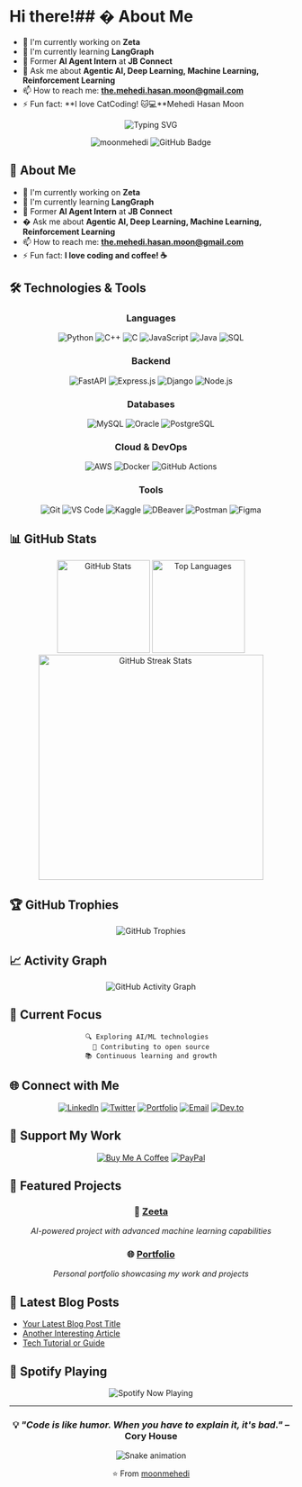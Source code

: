 # Hi there!## � About Me

- 🔭 I'm currently working on **Zeta**
- 🌱 I'm currently learning **LangGraph**
- 🤖 Former **AI Agent Intern** at **JB Connect**
- 💬 Ask me about **Agentic AI, Deep Learning, Machine Learning, Reinforcement Learning**
- 📫 How to reach me: **the.mehedi.hasan.moon@gmail.com**
- ⚡ Fun fact: **I love CatCoding! 🐱💻**Mehedi Hasan Moon

<div align="center">
  <img src="https://readme-typing-svg.herokuapp.com?font=Fira+Code&pause=1000&color=2196F3&center=true&vCenter=true&width=435&lines=Full+Stack+Developer;Open+Source+Enthusiast;Always+Learning+New+Things" alt="Typing SVG" />
</div>

<p align="center">
  <img src="https://komarev.com/ghpvc/?username=moonmehedi&label=Profile%20views&color=0e75b6&style=flat" alt="moonmehedi" />
  <img src="https://img.shields.io/github/followers/moonmehedi?label=Followers&style=social" alt="GitHub Badge">
</p>

## 🚀 About Me

- 🔭 I'm currently working on **Zeta**
- 🌱 I'm currently learning **LangGraph**
- 🤖 Former **AI Agent Intern** at **JB Connect**
- � Ask me about **Agentic AI, Deep Learning, Machine Learning, Reinforcement Learning**
- 📫 How to reach me: **the.mehedi.hasan.moon@gmail.com**
- ⚡ Fun fact: **I love coding and coffee! ☕**

## 🛠️ Technologies & Tools

<div align="center">

### Languages
![Python](https://img.shields.io/badge/-Python-3776AB?style=for-the-badge&logo=python&logoColor=white)
![C++](https://img.shields.io/badge/-C++-00599C?style=for-the-badge&logo=cplusplus&logoColor=white)
![C](https://img.shields.io/badge/-C-A8B9CC?style=for-the-badge&logo=c&logoColor=black)
![JavaScript](https://img.shields.io/badge/-JavaScript-F7DF1E?style=for-the-badge&logo=javascript&logoColor=black)
![Java](https://img.shields.io/badge/-Java-007396?style=for-the-badge&logo=java&logoColor=white)
![SQL](https://img.shields.io/badge/-SQL-4479A1?style=for-the-badge&logo=postgresql&logoColor=white)

### Backend
![FastAPI](https://img.shields.io/badge/-FastAPI-009688?style=for-the-badge&logo=fastapi&logoColor=white)
![Express.js](https://img.shields.io/badge/-Express.js-000000?style=for-the-badge&logo=express&logoColor=white)
![Django](https://img.shields.io/badge/-Django-092E20?style=for-the-badge&logo=django&logoColor=white)
![Node.js](https://img.shields.io/badge/-Node.js-339933?style=for-the-badge&logo=nodedotjs&logoColor=white)

### Databases
![MySQL](https://img.shields.io/badge/-MySQL-4479A1?style=for-the-badge&logo=mysql&logoColor=white)
![Oracle](https://img.shields.io/badge/-Oracle-F80000?style=for-the-badge&logo=oracle&logoColor=white)
![PostgreSQL](https://img.shields.io/badge/-PostgreSQL-336791?style=for-the-badge&logo=postgresql&logoColor=white)

### Cloud & DevOps
![AWS](https://img.shields.io/badge/-AWS-232F3E?style=for-the-badge&logo=amazonaws&logoColor=white)
![Docker](https://img.shields.io/badge/-Docker-2496ED?style=for-the-badge&logo=docker&logoColor=white)
![GitHub Actions](https://img.shields.io/badge/-GitHub%20Actions-2088FF?style=for-the-badge&logo=githubactions&logoColor=white)

### Tools
![Git](https://img.shields.io/badge/-Git-F05032?style=for-the-badge&logo=git&logoColor=white)
![VS Code](https://img.shields.io/badge/-VS%20Code-007ACC?style=for-the-badge&logo=visualstudiocode&logoColor=white)
![Kaggle](https://img.shields.io/badge/-Kaggle-20BEFF?style=for-the-badge&logo=kaggle&logoColor=white)
![DBeaver](https://img.shields.io/badge/-DBeaver-372923?style=for-the-badge&logo=dbeaver&logoColor=white)
![Postman](https://img.shields.io/badge/-Postman-FF6C37?style=for-the-badge&logo=postman&logoColor=white)
![Figma](https://img.shields.io/badge/-Figma-F24E1E?style=for-the-badge&logo=figma&logoColor=white)

</div>

## 📊 GitHub Stats

<div align="center">
  <img src="https://github-readme-stats.vercel.app/api?username=moonmehedi&show_icons=true&theme=radical&hide_border=true&count_private=true" alt="GitHub Stats" height="165">
  <img src="https://github-readme-stats.vercel.app/api/top-langs/?username=moonmehedi&layout=compact&theme=radical&hide_border=true" alt="Top Languages" height="165">
</div>

<div align="center">
  <img src="https://github-readme-streak-stats.herokuapp.com/?user=moonmehedi&theme=radical&hide_border=true" alt="GitHub Streak Stats" width="400">
</div>

## 🏆 GitHub Trophies

<div align="center">
  <img src="https://github-profile-trophy.vercel.app/?username=moonmehedi&theme=radical&no-frame=true&no-bg=false&margin-w=4" alt="GitHub Trophies">
</div>

## 📈 Activity Graph

<div align="center">
  <img src="https://github-readme-activity-graph.vercel.app/graph?username=moonmehedi&theme=react-dark&hide_border=true" alt="GitHub Activity Graph">
</div>

## 🎯 Current Focus

<div align="center">
  
```text
🔍 Exploring AI/ML technologies  
🚀 Contributing to open source
📚 Continuous learning and growth
```

</div>

## 🌐 Connect with Me

<div align="center">
  
[![LinkedIn](https://img.shields.io/badge/-LinkedIn-0077B5?style=for-the-badge&logo=linkedin&logoColor=white)](https://linkedin.com/in/mehedi-hasan-moon)
[![Twitter](https://img.shields.io/badge/-Twitter-1DA1F2?style=for-the-badge&logo=twitter&logoColor=white)](https://twitter.com/moonmehedi)
[![Portfolio](https://img.shields.io/badge/-Portfolio-FF5722?style=for-the-badge&logo=firefox&logoColor=white)](https://moonmehedi.github.io)
[![Email](https://img.shields.io/badge/-Email-D14836?style=for-the-badge&logo=gmail&logoColor=white)](mailto:the.mehedi.hasan.moon@gmail.com)
[![Dev.to](https://img.shields.io/badge/-Dev.to-0A0A0A?style=for-the-badge&logo=devdotto&logoColor=white)](https://dev.to/moonmehedi)

</div>

## 💝 Support My Work

<div align="center">
  
[![Buy Me A Coffee](https://img.shields.io/badge/-buy_me_a%C2%A0coffee-FFDD00?style=for-the-badge&logo=buy-me-a-coffee&logoColor=black)](https://buymeacoffee.com/moonmehedi)
[![PayPal](https://img.shields.io/badge/-PayPal-00457C?style=for-the-badge&logo=paypal&logoColor=white)](https://paypal.me/moonmehedi)

</div>

## 🎨 Featured Projects

<div align="center">

### 🚀 [Zeeta](https://github.com/moonmehedi/Project-Zeta) 
*AI-powered project with advanced machine learning capabilities*

### 🌐 [Portfolio](https://moonmehedi.github.io)
*Personal portfolio showcasing my work and projects*

</div>

## 📝 Latest Blog Posts

<!-- BLOG-POST-LIST:START -->
- [Your Latest Blog Post Title](https://your-blog.com/post-1)
- [Another Interesting Article](https://your-blog.com/post-2)
- [Tech Tutorial or Guide](https://your-blog.com/post-3)
<!-- BLOG-POST-LIST:END -->

## 🎵 Spotify Playing

<div align="center">
  <img src="https://spotify-github-profile.vercel.app/api/spotify?background_color=0d1117&border_color=ffffff" alt="Spotify Now Playing">
</div>

---

<div align="center">
  
### 💡 *"Code is like humor. When you have to explain it, it's bad."* – Cory House

![Snake animation](https://github.com/moonmehedi/moonmehedi/blob/output/github-contribution-grid-snake.svg)

⭐️ From [moonmehedi](https://github.com/moonmehedi)

</div>

